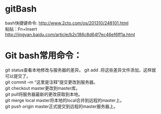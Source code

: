 # gitBash
bash快捷键命令: http://www.2cto.com/os/201310/248101.html  
粘贴：Fn+Insert   http://jingyan.baidu.com/article/b2c186c8d64f7ec46ef6ff1a.html   

# Git bash常用命令：  
git status查看本地修改与服务器的差异。 
git add .将这些差异文件添加，这样就可以提交了。  
git commit –m “这里是注释”提交更改到服务器。  
git checkout master更改到master库。  
git pull将服务器最新的更改获取到本地。  
git merge local master将本地的local合并到远程的master上。  
git push origin master正式提交到远程的master服务器上。  
